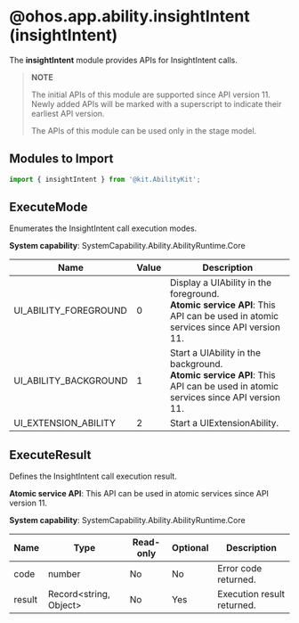 # @ohos.app.ability.insightIntent (insightIntent)

The **insightIntent** module provides APIs for InsightIntent calls.

> **NOTE**
>
> The initial APIs of this module are supported since API version 11. Newly added APIs will be marked with a superscript to indicate their earliest API version.
>
> The APIs of this module can be used only in the stage model.

## Modules to Import

```ts
import { insightIntent } from '@kit.AbilityKit';
```

## ExecuteMode

Enumerates the InsightIntent call execution modes.

**System capability**: SystemCapability.Ability.AbilityRuntime.Core

| Name| Value| Description|
| -------- | -------- | -------- |
| UI_ABILITY_FOREGROUND | 0 | Display a UIAbility in the foreground.<br>**Atomic service API**: This API can be used in atomic services since API version 11.|
| UI_ABILITY_BACKGROUND | 1 | Start a UIAbility in the background.<br>**Atomic service API**: This API can be used in atomic services since API version 11.|
| UI_EXTENSION_ABILITY | 2 | Start a UIExtensionAbility.|

## ExecuteResult

Defines the InsightIntent call execution result.

**Atomic service API**: This API can be used in atomic services since API version 11.

**System capability**: SystemCapability.Ability.AbilityRuntime.Core

| Name| Type| Read-only| Optional| Description|
| -------- | -------- | -------- | -------- | -------- |
| code | number | No| No| Error code returned.|
| result | Record<string, Object> | No| Yes| Execution result returned.|
